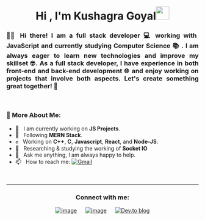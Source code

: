 
<!--
**kushagra-goyal-14/kushagra-goyal-14** is a ✨ _special_ ✨ repository because its `README.md` (this file) appears on your GitHub profile.

Here are some ideas to get you started:

- 🔭 I’m currently working on ...
- 🌱 I’m currently learning ...
- 👯 I’m looking to collaborate on ...
- 🤔 I’m looking for help with ...
- 💬 Ask me about ...
- 📫 How to reach me: ...
- 😄 Pronouns: ...
- ⚡ Fun fact: ...
-->


<h1 align="center"><b>Hi</b> , I'm Kushagra Goyal<img src="https://media.giphy.com/media/hvRJCLFzcasrR4ia7z/giphy.gif" width="35"></h1>


<h3 align="Justify"> 🙋‍♂️ Hi there! I am a full stack developer 💻 working with JavaScript and currently studying <strong>Computer Science 📚 </strong>. I am always eager to learn new technologies and <b>improve</b> my skillset 🤓. As a full stack developer, I have experience in both front-end and back-end development 🌐 and enjoy working on projects that involve both aspects. Let's create something great together! 🤝</h3>

<br/>

### 🧐 More About Me:
- 🔭 &nbsp;  I am currently working on **JS Projects**.<br>
- 🌱 &nbsp;  Following **MERN Stack**.<br>
- ✊ &nbsp;  Working on **C++**, **C**, **Javascript**, **React**, and **Node-JS**.<br>
- 🔎 &nbsp;  Researching & studying the working of **Socket IO** <br>
- 💬 &nbsp;  Ask me anything, I am always happy to help.<br>
- 📫 &nbsp;  How to reach me: [![Gmail](https://img.shields.io/badge/-Gmail-c14438?style=flat&logo=Gmail&logoColor=white)](mailto:kushagragoyalkkg@gmail.com)<br>

<br>
<hr>






<h3 align="center">Connect with me:</h3>
<div align="center">

[![image](https://img.shields.io/badge/LinkedIn-0077B5?style=for-the-badge&logo=linkedin&logoColor=white)](https://www.linkedin.com/in/kushagra-goyal-kk/)
&emsp;
[![image](https://img.shields.io/badge/Gmail-D14836?style=for-the-badge&logo=gmail&logoColor=white)](mailto:kushagragoyalkkg@gmail.com)
&emsp;
[![Dev.to blog](https://img.shields.io/badge/dev.to-0A0A0A?style=for-the-badge&logo=dev.to&logoColor=white)](https://dev.to/kushagragoyal14)

</div>